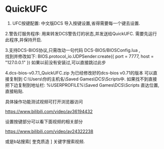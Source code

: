 # QuickUFC

1. UFC按键配置: 中文版DCS 导入按键设置,省得需要每一个键去设置.

2.警告灯服务程序: 用来转发DCS警告灯的状态,并发送给QuickUFC. 需要先运行此程序,并保持开启.

3.支持DCS-BIOS协议,只需改动一句代码 DCS-BIOS/BIOSConfig.lua  ,   
找到并修改如下:
BIOS.protocol_io.UDPSender:create({ port = 7777, host = "127.0.0.1" })
  如果以前没有安装过,可以直接跳过此步
  
4.dcs-bios-v0.7.1_QuickUFC.zip 为已经修改好的dcs-bios v0.71的版本
  可以直接复制到 C:\Users\你的主机名\Saved Games\DCS\Scripts中. 
  如果找不到直接把下边复制到地址栏:
  %USERPROFILE%\Saved Games\DCS\Scripts 
  直达位置,直接粘贴.

具体操作功能测试视频可打开浏览器访问

https://www.bilibili.com/video/av36194432

设置按键部分可以看下面视频的相关部分

https://www.bilibili.com/video/av24322238

或是b站搜索[ 奎克质造 ] 关键字搜索视频.
